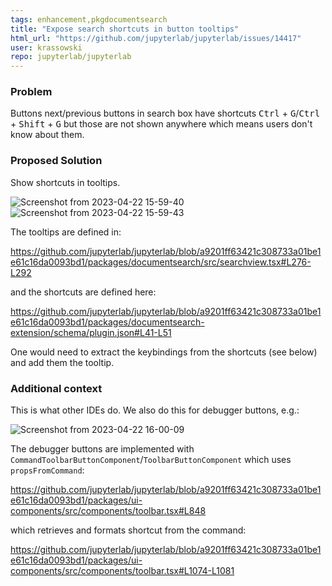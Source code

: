 ```yaml
---
tags: enhancement,pkgdocumentsearch
title: "Expose search shortcuts in button tooltips"
html_url: "https://github.com/jupyterlab/jupyterlab/issues/14417"
user: krassowski
repo: jupyterlab/jupyterlab
---
```


### Problem

Buttons next/previous buttons in search box have shortcuts <kbd>Ctrl</kbd> + <kbd>G</kbd>/<kbd>Ctrl</kbd> + <kbd>Shift</kbd> + <kbd>G</kbd> but those are not shown anywhere which means users don't know about them.

### Proposed Solution

Show shortcuts in tooltips.

![Screenshot from 2023-04-22 15-59-40](https://user-images.githubusercontent.com/5832902/233792075-01d489a5-978d-456f-af7c-9b01351410ab.png)
![Screenshot from 2023-04-22 15-59-43](https://user-images.githubusercontent.com/5832902/233792077-ce46c93b-5e40-459d-8668-2f7952537f50.png)

The tooltips are defined in:

https://github.com/jupyterlab/jupyterlab/blob/a9201ff63421c308733a01be1e61c16da0093bd1/packages/documentsearch/src/searchview.tsx#L276-L292

and the shortcuts are defined here:

https://github.com/jupyterlab/jupyterlab/blob/a9201ff63421c308733a01be1e61c16da0093bd1/packages/documentsearch-extension/schema/plugin.json#L41-L51

One would need to extract the keybindings from the shortcuts (see below) and add them the tooltip.

### Additional context

This is what other IDEs do. We also do this for debugger buttons, e.g.:

![Screenshot from 2023-04-22 16-00-09](https://user-images.githubusercontent.com/5832902/233792087-471068b6-a0cc-4a0f-85b9-a1b512b66d02.png)

The debugger buttons are implemented with `CommandToolbarButtonComponent`/`ToolbarButtonComponent` which uses `propsFromCommand`:

https://github.com/jupyterlab/jupyterlab/blob/a9201ff63421c308733a01be1e61c16da0093bd1/packages/ui-components/src/components/toolbar.tsx#L848

which retrieves and formats shortcut from the command:

https://github.com/jupyterlab/jupyterlab/blob/a9201ff63421c308733a01be1e61c16da0093bd1/packages/ui-components/src/components/toolbar.tsx#L1074-L1081